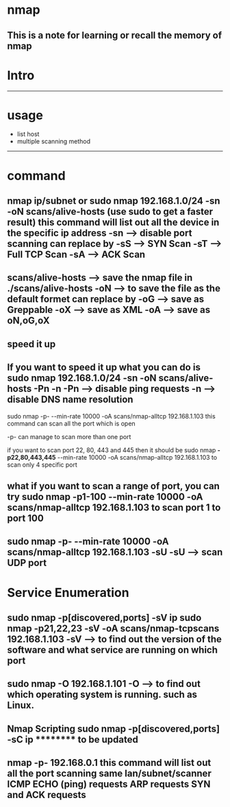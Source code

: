 # nmap
This is a note for learning or recall the memory of nmap
--------------------------------------------------------------------
# Intro

--------------------------------------------------------------------
# usage
- list host
- multiple scanning method
--------------------------------------------------------------------
# command
nmap ip/subnet or sudo nmap 192.168.1.0/24 -sn -oN scans/alive-hosts
(use sudo to get a faster result)
this command will list out all the device in the specific ip address
               -sn  -->  disable port scanning 
can replace by -sS  -->  SYN Scan
               -sT  -->  Full TCP Scan
               -sA  -->  ACK Scan
--------------------------------------------------------------------
 scans/alive-hosts  -->  save the nmap file in ./scans/alive-hosts
               -oN  -->  to save the file as the default formet
can replace by -oG  -->  save as Greppable
               -oX  -->  save as XML
               -oA  -->  save as oN,oG,oX
--------------------------------------------------------------------
## speed it up
If you want to speed it up what you can do is 
sudo nmap 192.168.1.0/24 -sn -oN scans/alive-hosts -Pn -n
-Pn  --> disable ping requests
-n   --> disable DNS name resolution 
--------------------------------------------------------------------
sudo nmap -p- --min-rate 10000 -oA scans/nmap-alltcp 192.168.1.103
this command can scan all the port which is open 

-p- can manage to scan more than one port

if you want to scan port 22, 80, 443 and 445 then it should be
sudo nmap **-p22,80,443,445** --min-rate 10000 -oA scans/nmap-alltcp 192.168.1.103
to scan only 4 specific port

what if you want to scan a range of port, you can try
sudo nmap **-p1-100** --min-rate 10000 -oA scans/nmap-alltcp 192.168.1.103
to scan port 1 to port 100
--------------------------------------------------------------------
sudo nmap -p- --min-rate 10000 -oA scans/nmap-alltcp 192.168.1.103 -sU
-sU --> scan UDP port
--------------------------------------------------------------------
# Service Enumeration
sudo nmap -p[discovered,ports] -sV ip
sudo nmap -p21,22,23 -sV -oA scans/nmap-tcpscans 192.168.1.103
-sV --> to find out the version of the software and what service are running on which port
--------------------------------------------------------------------
sudo nmap -O 192.168.1.101
-O --> to find out which operating system is running. such as Linux.
--------------------------------------------------------------------
Nmap Scripting
sudo nmap -p[discovered,ports] -sC ip
******** to be updated
--------------------------------------------------------------------
nmap -p- 192.168.0.1
this command will list out all the port 
scanning same lan/subnet/scanner
ICMP ECHO (ping) requests
ARP requests
SYN and ACK requests
--------------------------------------------------------------------

